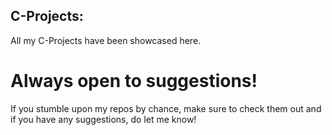 ## C-Projects:
All my C-Projects have been showcased here.
# Always open to suggestions!
If you stumble upon my repos by chance, make sure to check them out and if you have any suggestions, do let me know! 
